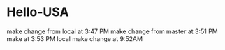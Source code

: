 # Hello-USA
make change from local at 3:47 PM
make change from master at 3:51 PM
make at 3:53 PM local
make change at 9:52AM